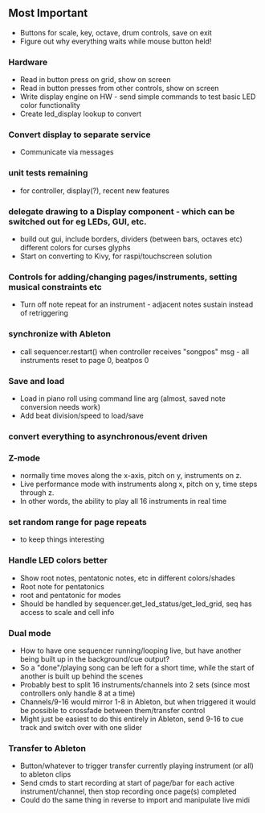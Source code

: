 ## Most Important
* Buttons for scale, key, octave, drum controls, save on exit
* Figure out why everything waits while mouse button held!

### Hardware
* Read in button press on grid, show on screen
* Read in button presses from other controls, show on screen
* Write display engine on HW - send simple commands to test basic LED color functionality
* Create led_display lookup to convert 

### Convert display to separate service
- Communicate via messages

### unit tests remaining
- for controller, display(?), recent new features

### delegate drawing to a Display component - which can be switched out for eg LEDs, GUI, etc.
- build out gui, include
    borders, dividers (between bars, octaves etc)
    different colors for curses glyphs
- Start on converting to Kivy, for raspi/touchscreen solution

### Controls for adding/changing pages/instruments, setting musical constraints etc
- Turn off note repeat for an instrument - adjacent notes sustain instead of retriggering

### synchronize with Ableton
- call sequencer.restart() when controller receives "songpos" msg - all instruments reset to page 0, beatpos 0

### Save and load
- Load in piano roll using command line arg (almost, saved note conversion needs work)
- Add beat division/speed to load/save

### convert everything to asynchronous/event driven

### Z-mode
- normally time moves along the x-axis, pitch on y, instruments on z.
- Live performance mode with instruments along x, pitch on y, time steps through z.
- In other words, the ability to play all 16 instruments in real time

### set random range for page repeats
- to keep things interesting

### Handle LED colors better
- Show root notes, pentatonic notes, etc in different colors/shades
- Root note for pentatonics
- root and pentatonic for modes
- Should be handled by sequencer.get_led_status/get_led_grid, seq has access to scale and cell info

### Dual mode
- How to have one sequencer running/looping live, but have another being built up in the background/cue output?
- So a "done"/playing song can be left for a short time, while the start of another is built up behind the scenes
- Probably best to split 16 instruments/channels into 2 sets (since most controllers only handle 8 at a time)
- Channels/9-16 would mirror 1-8 in Ableton, but when triggered it would be possible to crossfade between them/transfer control
- Might just be easiest to do this entirely in Ableton, send 9-16 to cue track and switch over with one slider

### Transfer to Ableton
- Button/whatever to trigger transfer currently playing instrument (or all) to ableton clips
- Send cmds to start recording at start of page/bar for each active instrument/channel, then stop recording once page(s) completed
- Could do the same thing in reverse to import and manipulate live midi
